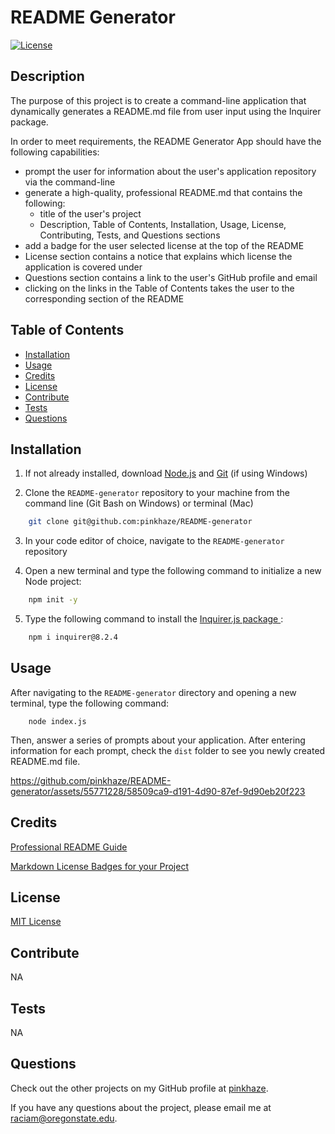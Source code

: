 # README Generator

  [![License](https://img.shields.io/badge/License-MIT-orange.svg)](https://choosealicense.com/licenses/mit/)

  ## Description

  The purpose of this project is to create a command-line application that dynamically generates a README.md file from user input using the Inquirer package.
  
  In order to meet requirements, the README Generator App should have the following capabilities:

 * prompt the user for information about the user's application repository via the command-line
 * generate a high-quality, professional README.md that contains the following:
      - title of the user's project
      - Description, Table of Contents, Installation, Usage, License, Contributing, Tests, and Questions sections
 * add a badge for the user selected license at the top of the README
 * License section contains a notice that explains which license the application is covered under
 * Questions section contains a link to the user's GitHub profile and email
 * clicking on the links in the Table of Contents takes the user to the corresponding section of the README

  ## Table of Contents
  - [Installation](#installation)
  - [Usage](#usage)
  - [Credits](#credits)
  - [License](#license)
  - [Contribute](#contribute)
  - [Tests](#tests)
  - [Questions](#questions)
  
  ## Installation

  1. If not already installed, download [Node.js](https://nodejs.org/en/download) and [Git](https://git-scm.com) (if using Windows)
  
  2. Clone the `README-generator` repository to your machine from the command line (Git Bash on Windows) or terminal (Mac)
  
  ```bash
      git clone git@github.com:pinkhaze/README-generator
  ```

  3. In your code editor of choice, navigate to the `README-generator` repository

  4. Open a new terminal and type the following command to initialize a new Node project:

  ```bash
      npm init -y
  ```

  5. Type the following command to install the [Inquirer.js package ]('https://www.npmjs.com/package.inquirer/v/8.2.4):

  ```bash
      npm i inquirer@8.2.4
  ```

  ## Usage

  After navigating to the `README-generator` directory and opening a new terminal, type the following command:

        node index.js

  Then, answer a series of prompts about your application. After entering information for each prompt, check the `dist` folder to see you newly created README.md file.

  https://github.com/pinkhaze/README-generator/assets/55771228/58509ca9-d191-4d90-87ef-9d90eb20f223

  ## Credits
  
  [Professional README Guide](https://coding-boot-camp.github.io/full-stack/github/professional-readme-guide) 

  [Markdown License Badges for your Project](https://gist.github.com/lukas-h/2a5d00690736b4c3a7ba)

  ## License

  [MIT License](https://choosealicense.com/licenses/mit/)

  ## Contribute

  NA
  
  ## Tests

  NA

  ## Questions

  Check out the other projects on my GitHub profile at [pinkhaze](https://github.com/pinkhaze).

  If you have any questions about the project, please email me at raciam@oregonstate.edu.
